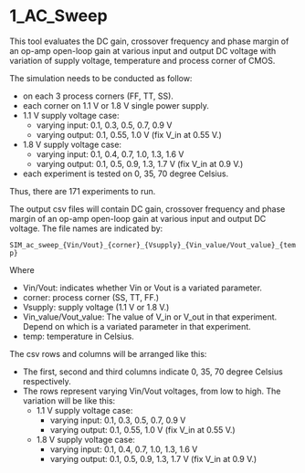 # 1_AC_Sweep

This tool evaluates the DC gain, crossover frequency and phase margin of an op-amp open-loop gain at various input and output DC voltage with variation of supply voltage, temperature and process corner of CMOS.

The simulation needs to be conducted as follow:

- on each 3 process corners (FF, TT, SS).
- each corner on 1.1 V or 1.8 V single power supply.
- 1.1 V supply voltage case:
    - varying input: 0.1, 0.3, 0.5, 0.7, 0.9 V 
    - varying output: 0.1, 0.55, 1.0 V (fix V_in at 0.55 V.)
- 1.8 V supply voltage case:
    - varying input: 0.1, 0.4, 0.7, 1.0, 1.3, 1.6 V
    - varying output: 0.1, 0.5, 0.9, 1.3, 1.7 V (fix V_in at 0.9 V.)
- each experiment is tested on 0, 35, 70 degree Celsius.

Thus, there are 171 experiments to run.

The output csv files will contain DC gain, crossover frequency and phase margin of an op-amp open-loop gain at various input and output DC voltage. The file names are indicated by:

`SIM_ac_sweep_{Vin/Vout}_{corner}_{Vsupply}_{Vin_value/Vout_value}_{temp}`

Where

- Vin/Vout: indicates whether Vin or Vout is a variated parameter. 
- corner: process corner (SS, TT, FF.)
- Vsupply: supply voltage (1.1 V or 1.8 V.)
- Vin_value/Vout_value: The value of V_in or V_out in that experiment. Depend on which is a variated parameter in that experiment.
- temp: temperature in Celsius.

The csv rows and columns will be arranged like this:

- The first, second and third columns indicate 0, 35, 70 degree Celsius respectively.
- The rows represent varying Vin/Vout voltages, from low to high. The variation will be like this:
    - 1.1 V supply voltage case:
        - varying input: 0.1, 0.3, 0.5, 0.7, 0.9 V 
        - varying output: 0.1, 0.55, 1.0 V (fix V_in at 0.55 V.)
    - 1.8 V supply voltage case:
        - varying input: 0.1, 0.4, 0.7, 1.0, 1.3, 1.6 V
        - varying output: 0.1, 0.5, 0.9, 1.3, 1.7 V (fix V_in at 0.9 V.)


